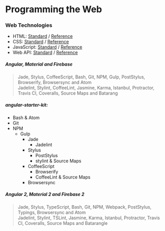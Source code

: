 # Programming the Web

### Web Technologies
* HTML: [Standard](https://www.w3.org/TR/html51/) / [Reference](https://developer.mozilla.org/en-US/docs/Web/HTML/Reference)
* CSS: [Standard](https://www.w3.org/Style/CSS/current-work) / [Reference](https://developer.mozilla.org/en-US/docs/Web/CSS/Reference)
* JavaScript: [Standard](http://www.ecma-international.org/ecma-262/6.0/) / [Reference](https://developer.mozilla.org/en-US/docs/Web/JavaScript/Reference)
* Web API: [Standard](https://www.w3.org/TR/#tr_Javascript_APIs) / [Reference](https://github.com/Shyam-Chen/Web-Cheat-Sheet/blob/master/Web-API-Reference.md)

##### Angular, Material and Firebase
> Jade, Stylus, CoffeeScript, Bash, Git, NPM, Gulp, PostStylus, Browserify, Browsersync and Atom<br>
> Jadelint, Stylint, CoffeeLint, Jasmine, Karma, Istanbul, Protractor, Travis CI, Coveralls, Source Maps and Batarang

##### angular-starter-kit:
* Bash & Atom
* Git
* NPM
  * Gulp
    * Jade
      * Jadelint
    * Stylus
      * PostStylus
      * stylint & Source Maps
    * CoffeeScript
      * Browserify
      * CoffeeLint & Source Maps
    * Browsersync

##### Angular 2, Material 2 and Firebase 2
> Jade, Stylus, TypeScript, Bash, Git, NPM, Webpack, PostStylus, Typings, Browsersync  and Atom<br>
> Jadelint, Stylint, TSLint, Jasmine, Karma, Istanbul, Protractor, Travis CI, Coveralls, Source Maps and Batarangle

